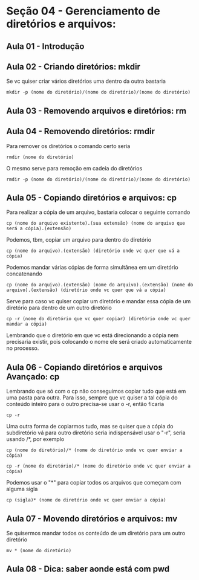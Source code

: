 # Seção 04 - Gerenciamento de diretórios e arquivos:

## Aula 01 - Introdução

## Aula 02 - Criando diretórios: mkdir
Se vc quiser criar vários diretórios uma dentro da outra bastaria

    mkdir -p (nome do diretório)/(nome do diretório)/(nome do diretório)

## Aula 03 - Removendo arquivos e diretórios: rm

## Aula 04 - Removendo diretórios: rmdir
Para remover os diretórios o comando certo seria

    rmdir (nome do diretório)

O mesmo serve para remoção em cadeia do diretórios

    rmdir -p (nome do diretório)/(nome do diretório)/(nome do diretório)

## Aula 05 - Copiando diretórios e arquivos: cp
Para realizar a cópia de um arquivo, bastaria colocar o seguinte comando

    cp (nome do arquivo existente).(sua extensão) (nome do arquivo que será a cópia).(extensão)

Podemos, tbm, copiar um arquivo para dentro do diretório

    cp (nome do arquivo).(extensão) (diretório onde vc quer que vá a cópia)

Podemos mandar várias cópias de forma simultânea em um diretório concatenando

    cp (nome do arquivo).(extensão) (nome do arquivo).(extensão) (nome do arquivo).(extensão) (diretório onde vc quer que vá a cópia)

Serve para caso vc quiser copiar um diretório e mandar essa cópia de um diretório para dentro de um outro diretório

    cp -r (nome do diretório que vc quer copiar) (diretório onde vc quer mandar a cópia)

Lembrando que o diretório em que vc está direcionando a cópia nem precisaria existir, pois colocando o nome ele será criado automaticamente no processo.

## Aula 06 - Copiando diretórios e arquivos Avançado: cp
Lembrando que só com o cp não conseguimos copiar tudo que está em uma pasta para outra. Para isso, sempre que vc quiser a tal cópia do conteúdo inteiro para o outro precisa-se usar o -r, então ficaria

    cp -r

Uma outra forma de copiarmos tudo, mas se quiser que a cópia do subdiretório vá para outro diretório seria indispensável usar o "-r", seria usando /*, por exemplo

    cp (nome do diretório)/* (nome do diretório onde vc quer enviar a cópia)

    cp -r (nome do diretório)/* (nome do diretório onde vc quer enviar a cópia)

Podemos usar o "*" para copiar todos os arquivos que começam com alguma sigla

    cp (sigla)* (nome do diretório onde vc quer enviar a cópia)

## Aula 07 - Movendo diretórios e arquivos: mv
Se quisermos mandar todos os conteúdo de um diretório para um outro diretório

    mv * (nome do diretório)

## Aula 08 - Dica: saber aonde está com pwd
